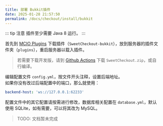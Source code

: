 ```yaml
---
title: 部署 Bukkit插件
date: 2025-01-28 21:57:50
permalink: /docs/checkout/install/bukkit
---
```


::: tip 注意
插件至少需要 Java 8 运行。
:::

首先到 [MCIO Plugins](https://plugins.mcio.dev/dl?repo=SweetCheckout) 下载插件（`SweetCheckout-bukkit`），放到服务器的插件文件夹（`plugins`），重启服务器以载入插件。

> 若需要下载开发版，请到 [Github Actions](https://github.com/MrXiaoM/SweetCheckout/actions/workflows/build.yml) 下载 `SweetCheckout.zip`，或自行编译。

编辑配置文件 `config.yml`，按文件开头注释，设置后端地址。  
如果你没有改过后端配置中的端口，那么就使用：
```yaml
backend-host: 'ws://127.0.0.1:62233'
```

配置文件中的其它配置请按需进行修改，数据库相关配置在 `database.yml`，默认使用 SQLite，如有需要，可以将其改为 MySQL。

> TODO: 文档暂未完成
